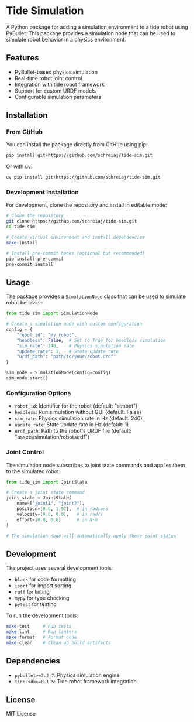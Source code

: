 # Tide Simulation

A Python package for adding a simulation environment to a tide robot using PyBullet. This package provides a simulation node that can be used to simulate robot behavior in a physics environment.

## Features

- PyBullet-based physics simulation
- Real-time robot joint control
- Integration with tide robot framework
- Support for custom URDF models
- Configurable simulation parameters

## Installation

### From GitHub

You can install the package directly from GitHub using pip:

```bash
pip install git+https://github.com/schreiaj/tide-sim.git
```

Or with uv:

```bash
uv pip install git+https://github.com/schreiaj/tide-sim.git
```

### Development Installation

For development, clone the repository and install in editable mode:

```bash
# Clone the repository
git clone https://github.com/schreiaj/tide-sim.git
cd tide-sim

# Create virtual environment and install dependencies
make install

# Install pre-commit hooks (optional but recommended)
pip install pre-commit
pre-commit install
```

## Usage

The package provides a `SimulationNode` class that can be used to simulate robot behavior:

```python
from tide_sim import SimulationNode

# Create a simulation node with custom configuration
config = {
    "robot_id": "my_robot",
    "headless": False,  # Set to True for headless simulation
    "sim_rate": 240,    # Physics simulation rate
    "update_rate": 1,   # State update rate
    "urdf_path": "path/to/your/robot.urdf"
}

sim_node = SimulationNode(config=config)
sim_node.start()
```

### Configuration Options

- `robot_id`: Identifier for the robot (default: "simbot")
- `headless`: Run simulation without GUI (default: False)
- `sim_rate`: Physics simulation rate in Hz (default: 240)
- `update_rate`: State update rate in Hz (default: 1)
- `urdf_path`: Path to the robot's URDF file (default: "assets/simulation/robot.urdf")

### Joint Control

The simulation node subscribes to joint state commands and applies them to the simulated robot:

```python
from tide_sim import JointState

# Create a joint state command
joint_state = JointState(
    name=["joint1", "joint2"],
    position=[0.0, 1.57],  # in radians
    velocity=[0.0, 0.0],   # in rad/s
    effort=[0.0, 0.0]      # in N⋅m
)

# The simulation node will automatically apply these joint states
```

## Development

The project uses several development tools:
- `black` for code formatting
- `isort` for import sorting
- `ruff` for linting
- `mypy` for type checking
- `pytest` for testing

To run the development tools:
```bash
make test     # Run tests
make lint     # Run linters
make format   # Format code
make clean    # Clean up build artifacts
```

## Dependencies

- `pybullet>=3.2.7`: Physics simulation engine
- `tide-sdk>=0.1.5`: Tide robot framework integration

## License

MIT License 